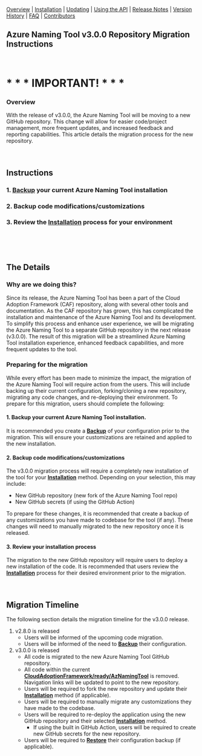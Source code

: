 [Overview](/README.md) | [Installation](/docs/INSTALLATION.md) | [Updating](/docs/UPDATING.md) | [Using the API](/docs/USINGTHEAPI.md) | [Release Notes](/RELEASENOTES.md) | [Version History](/docs/VERSIONHISTORY.md) | [FAQ](/docs/FAQ.md) | [Contributors](/docs/CONTRIBUTORS.md)

## Azure Naming Tool v3.0.0 Repository Migration Instructions
<br />

# * * * IMPORTANT! * * *
### Overview
With the release of v3.0.0, the Azure Naming Tool will be moving to a new GitHub repository. This change will allow for easier code/project management, more frequent updates, and increased feedback and reporting capabilities. This article details the migration process for the new repository.
<br /><br /><br />   
## Instructions
### 1. [Backup](https://github.com/mspnp/AzureNamingTool/blob/main/docs/UPDATING.md#backup-settings) your current Azure Naming Tool installation
### 2. Backup code modifications/customizations
### 3. Review the [Installation](https://github.com/mspnp/AzureNamingTool/blob/main/docs/INSTALLATION.md) process for your environment
<br /><br /><br />
## The Details
### Why are we doing this?
Since its release, the Azure Naming Tool has been a part of the Cloud Adoption Framework (CAF) repository, along with several other tools and documentation. As the CAF repository has grown, this has complicated the installation and maintenance of the Azure Naming Tool and its development. To simplify this process and enhance user experience, we will be migrating the Azure Naming Tool to a separate GitHub repository in the next release (v3.0.0). The result of this migration will be a streamlined Azure Naming Tool installation experience, enhanced feedback capabilities, and more frequent updates to the tool.

### Preparing for the migration
While every effort has been made to minimize the impact, the migration of the Azure Naming Tool will require action from the users. This will include backing up their current configuration, forking/cloning a new repository, migrating any code changes, and re-deploying their environment. To prepare for this migration, users should complete the following: 

#### 1. Backup your current Azure Naming Tool installation.

It is recommended you create a [**Backup**](https://github.com/mspnp/AzureNamingTool/blob/main/UPDATING.md#backup-settings) of your configuration prior to the migration. This will ensure your customizations are retained and applied to the new installation. 

#### 2. Backup code modifications/customizations

The v3.0.0 migration process will require a completely new installation of the tool for your [**Installation**](https://github.com/mspnp/AzureNamingTool/blob/main/INSTALLATION.md) method. Depending on your selection, this may include:

- New GitHub repository (new fork of the Azure Naming Tool repo)
- New GitHub secrets (if using the GitHub Action)

To prepare for these changes, it is recommended that create a backup of any customizations you have made to codebase for the tool (if any). These changes will need to manually migrated to the new repository once it is released. 

#### 3. Review your installation process

The migration to the new GitHub repository will require users to deploy a new installation of the code. It is recommended that users review the [**Installation**](https://github.com/mspnp/AzureNamingTool/blob/main/INSTALLATION.md) process for their desired environment prior to the migration. 
<br /><br /><br />
## Migration Timeline
The following section details the migration timeline for the v3.0.0 release.

1. v2.8.0 is released
    - Users will be informed of the upcoming code migration.
    - Users will be informed of the need to [**Backup**](https://github.com/mspnp/AzureNamingTool/blob/main/UPDATING.md#backup-settings) their configuration.
2. v3.0.0 is released
    - All code is migrated to the new Azure Naming Tool GitHub repository.
    - All code within the current [**CloudAdoptionFramework/ready/AzNamingTool**](https://github.com/mspnp/AzureNamingTool/tree/main/ready/AzNamingTool) is removed. Navigation links will be updated to point to the new repository.
    - Users will be required to fork the new repository and update their [**Installation**](https://github.com/mspnp/AzureNamingTool/blob/main/INSTALLATION.md) method (if applicable).
    - Users will be required to manually migrate any customizations they have made to the codebase.
    - Users will be required to re-deploy the application using the new GitHub repository and their selected [**Installation**](https://github.com/mspnp/AzureNamingTool/blob/main/INSTALLATION.md) method.
        - If using the built in GitHub Action, users will be required to create new GitHub secrets for the new repository.
    - Users will be required to [**Restore**](https://github.com/mspnp/AzureNamingTool/blob/main/UPDATING.md#restore-settings) their configuration backup (if applicable).
